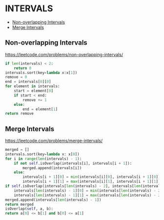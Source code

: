 # INTERVALS

+ [Non-overlapping Intervals](#non-overlapping-intervals)
+ [Merge Intervals](#merge-intervals)
<!---->
## Non-overlapping Intervals

https://leetcode.com/problems/non-overlapping-intervals/

```python
if len(intervals) < 2:
    return 0
intervals.sort(key=lambda x:x[1])
remove = 0
end = intervals[0][0]
for element in intervals:
    start = element[0]
    if start < end:
        remove += 1
    else:
        end = element[1]
return remove
```


## Merge Intervals

https://leetcode.com/problems/merge-intervals/

```python
merged = []
intervals.sort(key=lambda x: x[0])
for i in range(len(intervals) - 1):
    if not self.isOverlap(intervals[i], intervals[i + 1]):
        merged.append(intervals[i])
    else:
        intervals[i + 1][0] = min(intervals[i][0], intervals[i + 1][0])
        intervals[i + 1][1] = max(intervals[i][1], intervals[i + 1][1])
if self.isOverlap(intervals[len(intervals) - 2], intervals[len(intervals) - 1]):
    intervals[len(intervals) - 1][0] = min(intervals[len(intervals) - 2][0], intervals[len(intervals) - 1][0])
    intervals[len(intervals) - 1][1] = max(intervals[len(intervals) - 2][1], intervals[len(intervals) - 1][1])
merged.append(intervals[len(intervals) - 1])
return merged
isOverlap(self, a, b):
return a[0] <= b[1] and b[0] <= a[1]
```

